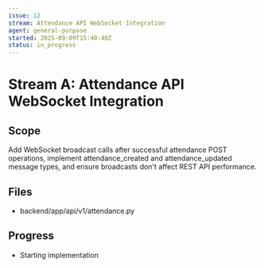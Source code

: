 ```yaml
---
issue: 12
stream: Attendance API WebSocket Integration
agent: general-purpose
started: 2025-09-09T15:40:48Z
status: in_progress
---
```


# Stream A: Attendance API WebSocket Integration

## Scope
Add WebSocket broadcast calls after successful attendance POST operations, implement attendance_created and attendance_updated message types, and ensure broadcasts don't affect REST API performance.

## Files
- backend/app/api/v1/attendance.py

## Progress
- Starting implementation